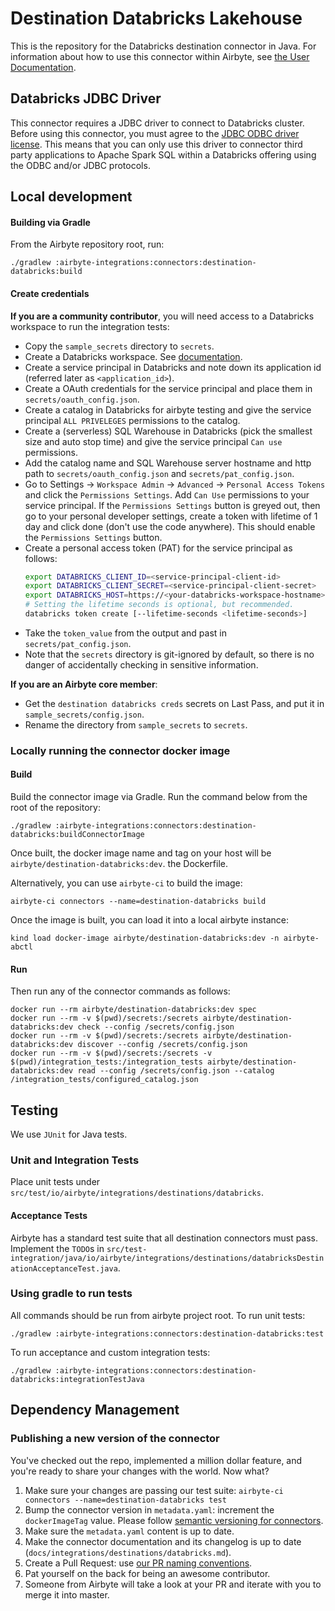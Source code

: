 # Destination Databricks Lakehouse

This is the repository for the Databricks destination connector in Java.
For information about how to use this connector within Airbyte, see [the User Documentation](https://docs.airbyte.io/integrations/destinations/databricks).

## Databricks JDBC Driver

This connector requires a JDBC driver to connect to Databricks cluster. Before using this connector, you must agree to the [JDBC ODBC driver license](https://databricks.com/jdbc-odbc-driver-license). This means that you can only use this driver to connector third party applications to Apache Spark SQL within a Databricks offering using the ODBC and/or JDBC protocols.

## Local development

#### Building via Gradle

From the Airbyte repository root, run:

```
./gradlew :airbyte-integrations:connectors:destination-databricks:build
```

#### Create credentials

**If you are a community contributor**, you will need access to a Databricks workspace to run the integration tests:

- Copy the `sample_secrets` directory to `secrets`.
- Create a Databricks workspace. See [documentation](https://docs.databricks.com/clusters/create.html).
- Create a service principal in Databricks and note down its application id (referred later as `<application_id>`).
- Create a OAuth credentials for the service principal and place them in `secrets/oauth_config.json`.
- Create a catalog in Databricks for airbyte testing and give the service principal `ALL PRIVELEGES` permissions to the catalog.
- Create a (serverless) SQL Warehouse in Databricks (pick the smallest size and auto stop time) and give the service principal `Can use` permissions.
- Add the catalog name and SQL Warehouse server hostname and http path to `secrets/oauth_config.json` and `secrets/pat_config.json`.
- Go to Settings -> `Workspace Admin` -> `Advanced` -> `Personal Access Tokens` and click the `Permissions Settings`. 
  Add `Can Use` permissions to your service principal.
  If the `Permissions Settings` button is greyed out, then go to your personal developer settings, create a token with lifetime of 1 day and click done (don't use the code anywhere). 
  This should enable the `Permissions Settings` button.
- Create a personal access token (PAT) for the service principal as follows: 
  ```bash
  export DATABRICKS_CLIENT_ID=<service-principal-client-id>
  export DATABRICKS_CLIENT_SECRET=<service-principal-client-secret>
  export DATABRICKS_HOST=https://<your-databricks-workspace-hostname>
  # Setting the lifetime seconds is optional, but recommended.
  databricks token create [--lifetime-seconds <lifetime-seconds>]
  ```
- Take the `token_value` from the output and past in `secrets/pat_config.json`.
- Note that the `secrets` directory is git-ignored by default, so there is no danger of accidentally checking in sensitive information.

**If you are an Airbyte core member**:

- Get the `destination databricks creds` secrets on Last Pass, and put it in `sample_secrets/config.json`.
- Rename the directory from `sample_secrets` to `secrets`.

### Locally running the connector docker image

#### Build

Build the connector image via Gradle. Run the command below from the root of the repository:

```
./gradlew :airbyte-integrations:connectors:destination-databricks:buildConnectorImage
```

Once built, the docker image name and tag on your host will be `airbyte/destination-databricks:dev`.
the Dockerfile.

Alternatively, you can use `airbyte-ci` to build the image:

```
airbyte-ci connectors --name=destination-databricks build
```

Once the image is built, you can load it into a local airbyte instance:

```
kind load docker-image airbyte/destination-databricks:dev -n airbyte-abctl
```

#### Run

Then run any of the connector commands as follows:

```
docker run --rm airbyte/destination-databricks:dev spec
docker run --rm -v $(pwd)/secrets:/secrets airbyte/destination-databricks:dev check --config /secrets/config.json
docker run --rm -v $(pwd)/secrets:/secrets airbyte/destination-databricks:dev discover --config /secrets/config.json
docker run --rm -v $(pwd)/secrets:/secrets -v $(pwd)/integration_tests:/integration_tests airbyte/destination-databricks:dev read --config /secrets/config.json --catalog /integration_tests/configured_catalog.json
```

## Testing

We use `JUnit` for Java tests.

### Unit and Integration Tests

Place unit tests under `src/test/io/airbyte/integrations/destinations/databricks`.

#### Acceptance Tests

Airbyte has a standard test suite that all destination connectors must pass. Implement the `TODO`s in
`src/test-integration/java/io/airbyte/integrations/destinations/databricksDestinationAcceptanceTest.java`.

### Using gradle to run tests

All commands should be run from airbyte project root.
To run unit tests:

```
./gradlew :airbyte-integrations:connectors:destination-databricks:test
```

To run acceptance and custom integration tests:

```
./gradlew :airbyte-integrations:connectors:destination-databricks:integrationTestJava
```

## Dependency Management

### Publishing a new version of the connector

You've checked out the repo, implemented a million dollar feature, and you're ready to share your changes with the world. Now what?

1. Make sure your changes are passing our test suite: `airbyte-ci connectors --name=destination-databricks test`
2. Bump the connector version in `metadata.yaml`: increment the `dockerImageTag` value. Please follow [semantic versioning for connectors](https://docs.airbyte.com/contributing-to-airbyte/resources/pull-requests-handbook/#semantic-versioning-for-connectors).
3. Make sure the `metadata.yaml` content is up to date.
4. Make the connector documentation and its changelog is up to date (`docs/integrations/destinations/databricks.md`).
5. Create a Pull Request: use [our PR naming conventions](https://docs.airbyte.com/contributing-to-airbyte/resources/pull-requests-handbook/#pull-request-title-convention).
6. Pat yourself on the back for being an awesome contributor.
7. Someone from Airbyte will take a look at your PR and iterate with you to merge it into master.
